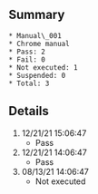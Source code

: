 ## Summary
	* Manual\_001
	* Chrome manual
	* Pass: 2
	* Fail: 0
	* Not executed: 1
	* Suspended: 0
	* Total: 3
## Details
1. 12/21/21 15:06:47
	* Pass
2. 12/21/21 14:06:47
	* Pass
3. 08/13/21 14:06:47
	* Not executed
